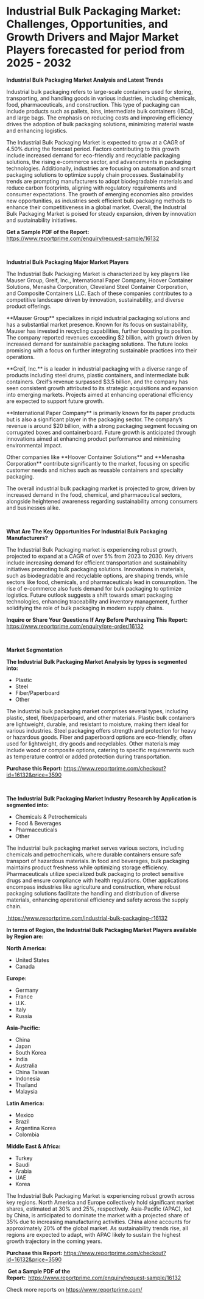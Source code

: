 <p><h1>Industrial Bulk Packaging Market: Challenges, Opportunities, and Growth Drivers and Major Market Players forecasted for period from 2025 - 2032</h1></p><p><strong>Industrial Bulk Packaging Market Analysis and Latest Trends</strong></p>
<p><p>Industrial bulk packaging refers to large-scale containers used for storing, transporting, and handling goods in various industries, including chemicals, food, pharmaceuticals, and construction. This type of packaging can include products such as pallets, bins, intermediate bulk containers (IBCs), and large bags. The emphasis on reducing costs and improving efficiency drives the adoption of bulk packaging solutions, minimizing material waste and enhancing logistics.</p><p>The Industrial Bulk Packaging Market is expected to grow at a CAGR of 4.50% during the forecast period. Factors contributing to this growth include increased demand for eco-friendly and recyclable packaging solutions, the rising e-commerce sector, and advancements in packaging technologies. Additionally, industries are focusing on automation and smart packaging solutions to optimize supply chain processes. Sustainability trends are prompting manufacturers to adopt biodegradable materials and reduce carbon footprints, aligning with regulatory requirements and consumer expectations. The growth of emerging economies also provides new opportunities, as industries seek efficient bulk packaging methods to enhance their competitiveness in a global market. Overall, the Industrial Bulk Packaging Market is poised for steady expansion, driven by innovation and sustainability initiatives.</p></p>
<p><strong>Get a Sample PDF of the Report:&nbsp;</strong> <a href="https://www.reportprime.com/enquiry/request-sample/16132?utm_campaign=3356&utm_medium=2&utm_source=Github&utm_content=ia&utm_term=20032025&utm_id=industrial-bulk-packaging">https://www.reportprime.com/enquiry/request-sample/16132</a></p>
<p>&nbsp;</p>
<p><strong>Industrial Bulk Packaging Major Market Players</strong></p>
<p><p>The Industrial Bulk Packaging Market is characterized by key players like Mauser Group, Greif, Inc., International Paper Company, Hoover Container Solutions, Menasha Corporation, Cleveland Steel Container Corporation, and Composite Containers LLC. Each of these companies contributes to a competitive landscape driven by innovation, sustainability, and diverse product offerings.</p><p>**Mauser Group** specializes in rigid industrial packaging solutions and has a substantial market presence. Known for its focus on sustainability, Mauser has invested in recycling capabilities, further boosting its position. The company reported revenues exceeding $2 billion, with growth driven by increased demand for sustainable packaging solutions. The future looks promising with a focus on further integrating sustainable practices into their operations.</p><p>**Greif, Inc.** is a leader in industrial packaging with a diverse range of products including steel drums, plastic containers, and intermediate bulk containers. Greif’s revenue surpassed $3.5 billion, and the company has seen consistent growth attributed to its strategic acquisitions and expansion into emerging markets. Projects aimed at enhancing operational efficiency are expected to support future growth.</p><p>**International Paper Company** is primarily known for its paper products but is also a significant player in the packaging sector. The company’s revenue is around $20 billion, with a strong packaging segment focusing on corrugated boxes and containerboard. Future growth is anticipated through innovations aimed at enhancing product performance and minimizing environmental impact.</p><p>Other companies like **Hoover Container Solutions** and **Menasha Corporation** contribute significantly to the market, focusing on specific customer needs and niches such as reusable containers and specialty packaging.</p><p>The overall industrial bulk packaging market is projected to grow, driven by increased demand in the food, chemical, and pharmaceutical sectors, alongside heightened awareness regarding sustainability among consumers and businesses alike.</p></p>
<p>&nbsp;</p>
<p><strong>What Are The Key Opportunities For Industrial Bulk Packaging Manufacturers?</strong></p>
<p><p>The Industrial Bulk Packaging market is experiencing robust growth, projected to expand at a CAGR of over 5% from 2023 to 2030. Key drivers include increasing demand for efficient transportation and sustainability initiatives promoting bulk packaging solutions. Innovations in materials, such as biodegradable and recyclable options, are shaping trends, while sectors like food, chemicals, and pharmaceuticals lead in consumption. The rise of e-commerce also fuels demand for bulk packaging to optimize logistics. Future outlook suggests a shift towards smart packaging technologies, enhancing traceability and inventory management, further solidifying the role of bulk packaging in modern supply chains.</p></p>
<p><strong>Inquire or Share Your Questions If Any Before Purchasing This Report:</strong> <a href="https://www.reportprime.com/enquiry/pre-order/16132?utm_campaign=3356&utm_medium=2&utm_source=Github&utm_content=ia&utm_term=20032025&utm_id=industrial-bulk-packaging">https://www.reportprime.com/enquiry/pre-order/16132</a></p>
<p>&nbsp;</p>
<p><strong>Market Segmentation</strong></p>
<p><strong>The Industrial Bulk Packaging Market Analysis by types is segmented into:</strong></p>
<p><ul><li>Plastic</li><li>Steel</li><li>Fiber/Paperboard</li><li>Other</li></ul></p>
<p><p>The industrial bulk packaging market comprises several types, including plastic, steel, fiber/paperboard, and other materials. Plastic bulk containers are lightweight, durable, and resistant to moisture, making them ideal for various industries. Steel packaging offers strength and protection for heavy or hazardous goods. Fiber and paperboard options are eco-friendly, often used for lightweight, dry goods and recyclables. Other materials may include wood or composite options, catering to specific requirements such as temperature control or added protection during transportation.</p></p>
<p><strong>Purchase this Report:&nbsp;</strong><a href="https://www.reportprime.com/checkout?id=16132&price=3590&utm_campaign=3356&utm_medium=2&utm_source=Github&utm_content=ia&utm_term=20032025&utm_id=industrial-bulk-packaging">https://www.reportprime.com/checkout?id=16132&price=3590</a></p>
<p>&nbsp;</p>
<p><strong>The Industrial Bulk Packaging Market Industry Research by Application is segmented into:</strong></p>
<p><ul><li>Chemicals & Petrochemicals</li><li>Food & Beverages</li><li>Pharmaceuticals</li><li>Other</li></ul></p>
<p><p>The industrial bulk packaging market serves various sectors, including chemicals and petrochemicals, where durable containers ensure safe transport of hazardous materials. In food and beverages, bulk packaging maintains product freshness while optimizing storage efficiency. Pharmaceuticals utilize specialized bulk packaging to protect sensitive drugs and ensure compliance with health regulations. Other applications encompass industries like agriculture and construction, where robust packaging solutions facilitate the handling and distribution of diverse materials, enhancing operational efficiency and safety across the supply chain.</p></p>
<p><a href="https://www.reportprime.com/industrial-bulk-packaging-r16132?utm_campaign=3356&utm_medium=2&utm_source=Github&utm_content=ia&utm_term=20032025&utm_id=industrial-bulk-packaging">&nbsp;https://www.reportprime.com/industrial-bulk-packaging-r16132</a></p>
<p><strong>In terms of Region, the Industrial Bulk Packaging Market Players available by Region are:</strong></p>
<p>
    <p> <strong> North America: </strong>
        <ul>
            <li>United States</li>
            <li>Canada</li>
        </ul>
        </p> 
    <p> <strong> Europe: </strong>
        <ul>
            <li>Germany</li>
            <li>France</li>
            <li>U.K.</li>
            <li>Italy</li>
            <li>Russia</li>
        </ul>
        </p> 
    <p> <strong> Asia-Pacific: </strong>
        <ul>
            <li>China</li>
            <li>Japan</li>
            <li>South Korea</li>
            <li>India</li>
            <li>Australia</li>
            <li>China Taiwan</li>
            <li>Indonesia</li>
            <li>Thailand</li>
            <li>Malaysia</li>
        </ul>
        </p> 
    <p> <strong> Latin America: </strong>
        <ul>
            <li>Mexico</li>
            <li>Brazil</li>
            <li>Argentina Korea</li>
            <li>Colombia</li>
        </ul>
        </p> 
    <p> <strong> Middle East & Africa: </strong>
        <ul>
            <li>Turkey</li>
            <li>Saudi</li>
            <li>Arabia</li>
            <li>UAE</li>
            <li>Korea</li>
        </ul>
    </p>
    </p>
<p><p>The Industrial Bulk Packaging Market is experiencing robust growth across key regions. North America and Europe collectively hold significant market shares, estimated at 30% and 25%, respectively. Asia-Pacific (APAC), led by China, is anticipated to dominate the market with a projected share of 35% due to increasing manufacturing activities. China alone accounts for approximately 20% of the global market. As sustainability trends rise, all regions are expected to adapt, with APAC likely to sustain the highest growth trajectory in the coming years.</p></p>
<p><strong>Purchase this Report: </strong><a href="https://www.reportprime.com/checkout?id=16132&price=3590&utm_campaign=3356&utm_medium=2&utm_source=Github&utm_content=ia&utm_term=20032025&utm_id=industrial-bulk-packaging">https://www.reportprime.com/checkout?id=16132&price=3590</a></p>
<p>&nbsp;<strong>Get a Sample PDF of the Report:&nbsp;&nbsp;</strong><a href="https://www.reportprime.com/enquiry/request-sample/16132?utm_campaign=3356&utm_medium=2&utm_source=Github&utm_content=ia&utm_term=20032025&utm_id=industrial-bulk-packaging">https://www.reportprime.com/enquiry/request-sample/16132</a></p>
<p><strong></strong></p>
<p>Check more reports on <a href="https://www.reportprime.com/?utm_campaign=3356&utm_medium=2&utm_source=Github&utm_content=ia&utm_term=20032025&utm_id=industrial-bulk-packaging">https://www.reportprime.com/</a></p>